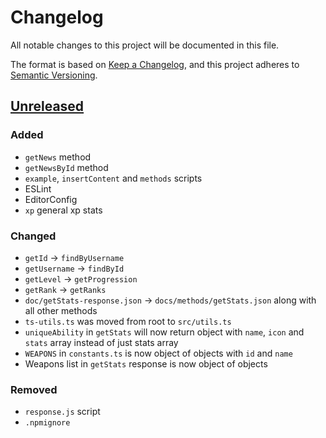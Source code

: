 # Changelog
All notable changes to this project will be documented in this file.

The format is based on [Keep a Changelog](https://keepachangelog.com/en/1.0.0/),
and this project adheres to [Semantic Versioning](https://semver.org/spec/v2.0.0.html).

## [Unreleased]

### Added
* `getNews` method
* `getNewsById` method
* `example`, `insertContent` and `methods` scripts
* ESLint
* EditorConfig
* `xp` general xp stats

### Changed
* `getId` -> `findByUsername`
* `getUsername` -> `findById`
* `getLevel` -> `getProgression`
* `getRank` -> `getRanks`
* `doc/getStats-response.json` -> `docs/methods/getStats.json` along with all other methods
* `ts-utils.ts` was moved from root to `src/utils.ts`
* `uniqueAbility` in `getStats` will now return object with `name`, `icon` and `stats` array instead of just stats array
* `WEAPONS` in `constants.ts` is now object of objects with `id` and `name`
* Weapons list in `getStats` response is now object of objects

### Removed
* `response.js` script
* `.npmignore`

[Unreleased]: https://github.com/danielwerg/r6api.js/compare/v1.5.0...typescript